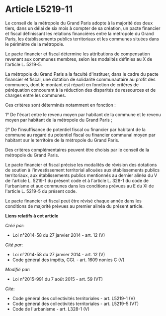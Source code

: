 # Article L5219-11

Le conseil de la métropole du Grand Paris adopte à la majorité des deux tiers, dans un délai de six mois à compter de sa
création, un pacte financier et fiscal définissant les relations financières entre la métropole du Grand Paris, les
établissements publics territoriaux et les communes situées dans le périmètre de la métropole. 

Le pacte financier et fiscal détermine les attributions de compensation revenant aux communes membres, selon les modalités
définies au X de l'article L. 5219-5. 

La métropole du Grand Paris a la faculté d'instituer, dans le cadre du pacte financier et fiscal, une dotation de solidarité
communautaire au profit des communes, dont le montant est réparti en fonction de critères de péréquation concourant à la
réduction des disparités de ressources et de charges entre les communes. 

Ces critères sont déterminés notamment en fonction : 

1° De l'écart entre le revenu moyen par habitant de la commune et le revenu moyen par habitant de la métropole du Grand
Paris ; 

2° De l'insuffisance de potentiel fiscal ou financier par habitant de la commune au regard du potentiel fiscal ou financier
communal moyen par habitant sur le territoire de la métropole du Grand Paris. 

Des critères complémentaires peuvent être choisis par le conseil de la métropole du Grand Paris. 

Le pacte financier et fiscal précise les modalités de révision des dotations de soutien à l'investissement territorial
allouées aux établissements publics territoriaux, aux établissements publics mentionnés au dernier alinéa du V de l'article
L. 5219-1 du présent code et à l'article L. 328-1 du code de l'urbanisme et aux communes dans les conditions prévues au E du
XI de l'article L. 5219-5 du présent code. 

Le pacte financier et fiscal peut être révisé chaque année dans les conditions de majorité prévues au premier alinéa du
présent article.

**Liens relatifs à cet article**

_Créé par_:

  - Loi n°2014-58 du 27 janvier 2014 - art. 12 (V)

_Cité par_:

  - Loi n°2014-58 du 27 janvier 2014 - art. 12 (V)
  - Code général des impôts, CGI. - art. 1609 nonies C (V)

_Modifié par_:

  - Loi n°2015-991 du 7 août 2015 - art. 59 (VT)

_Cite_:

  - Code général des collectivités territoriales - art. L5219-1 (V)
  - Code général des collectivités territoriales - art. L5219-5 (VT)
  - Code de l'urbanisme - art. L328-1 (V)
